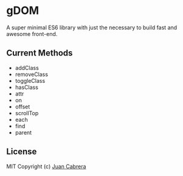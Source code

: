 # gDOM

A super minimal ES6 library with just the necessary to build fast and awesome front-end.

## Current Methods
- addClass
- removeClass
- toggleClass
- hasClass
- attr
- on
- offset
- scrollTop
- each
- find
- parent

## License
MIT Copyright (c) [Juan Cabrera](http://juan.me)